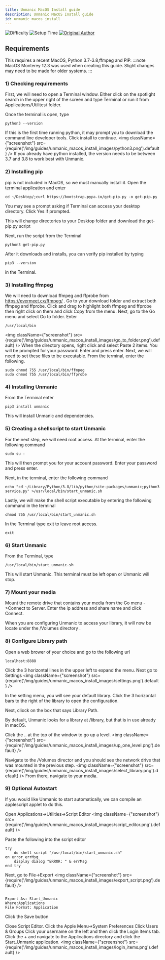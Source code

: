 ```yaml
---
title: Unmanic MacOS Install guide
description: Unmanic MacOS Install guide
id: unmanic_macos_install
---
```


![Difficulty](https://img.shields.io/badge/Difficulty-moderate-orange?style=flat)
![Setup Time](https://img.shields.io/badge/Setup%20Time-30%20minutes-orange?style=flat)
[![Original Author](https://img.shields.io/badge/Original%20Author-austinsr1-lightgrey?style=flat?style=plastic&logo=github)](https://github.com/austinsr1)

## Requirements

This requires a recent MacOS, Python 3.7-3.8,ffmpeg and PIP.
:::note
MacOS Monterey 12.3 was used when creating this guide. Slight changes may need to be made for older systems.
:::

### 1) Checking requirements

First, we will need to open a Terminal window. Either click on the spotlight search in the upper right of the screen and type Terminal or run it from Applications/Utilites/ folder.

Once the terminal is open, type
```
python3 --version
```
If this is the first time running python, it may prompt you to download the command line developer tools. Click install to continue.
<img className={"screenshot"} src={require('/img/guides/unmanic_macos_install_images/python3.png').default} />
If you already have python installed, the version needs to be between 3.7 and 3.8 to work best with Unmanic.


### 2) Installing pip

pip is not included in MacOS, so we must manually install it.
Open the terminal application and enter
```
cd ~/Desktop/;curl https://bootstrap.pypa.io/get-pip.py -o get-pip.py
```
You may see a prompt asking if Terminal can access your desktop directory. Click Yes if prompted.

This will change directories to your Desktop folder and download the get-pip.py script

Next, run the script from the Terminal
```
python3 get-pip.py
```

After it downloads and installs, you can verify pip installed by typing 
```
pip3 --version
```
in the Terminal.


### 3) Installing ffmpeg

We will need to download ffmpeg and ffprobe from https://evermeet.cx/ffmpeg/ .
Go to your download folder and extract both ffmpeg and ffprobe.
Click and drag to highlight both ffmpeg and ffprobe then right click on them and click Copy from the menu.
Next, go to the Go menu and select Go to folder.
Enter
```
/usr/local/bin
```
<img className={"screenshot"} src={require('/img/guides/unmanic_macos_install_images/go_to_folder.png').default} />
When the directory opens, right click and select Paste 2 items.
You will be prompted for your password. Enter and press enter.
Next, we will need to set these files to be executable.
From the terminal, enter the following.
```
sudo chmod 755 /usr/local/bin/ffmpeg
sudo chmod 755 /usr/local/bin/ffprobe
```


### 4) Installing Unmanic

From the Terminal enter
```
pip3 install unmanic
```
This will install Unmanic and dependencies. 


### 5) Creating a shellscript to start Unmanic

For the next step, we will need root access.
At the terminal, enter the following command
```
sudo su -
```
This will then prompt you for your account password. Enter your password and press enter.

Next, in the terminal, enter the following command
```
echo "cd ~/Library/Python/3.8/lib/python/site-packages/unmanic;python3 service.py" >/usr/local/bin/start_unmanic.sh
```
Lastly, we will make the shell script executable by entering the following command in the terminal
```
chmod 755 /usr/local/bin/start_unmanic.sh
```
In the Terminal type exit to leave root access.
```
exit
```


### 6) Start Unmanic

From the Terminal, type
```
/usr/local/bin/start_unmanic.sh
```
This will start Unmanic. This terminal must be left open or Unmanic will stop.


### 7) Mount your media

Mount the remote drive that contains your media from the Go menu ->Connect to Server.
Enter the ip address and share name and click Connect.

When you are configuring Unmanic to access your library, it will now be locate under the /Volumes directory .


### 8) Configure Library path

Open a web brower of your choice and go to the following url
```
localhost:8888
```
Click the 3 horizontal lines in the upper left to expand the menu. Next go to Settings
<img className={"screenshot"} src={require('/img/guides/unmanic_macos_install_images/settings.png').default} />

In the setting menu, you will see your default library. Click the 3 horizontal bars to the right of the library to open the configuration.

Next, cliock on the box that says Library Path.

By default, Unmanic looks for a library at /library, but that is in use already in macOS.

Click the .. at the top of the window to go up a level.
<img className={"screenshot"} src={require('/img/guides/unmanic_macos_install_images/up_one_level.png').default} />

Navigate to the /Volumes director and you should see the network drive that was mounted in the previous step.
<img className={"screenshot"} src={require('/img/guides/unmanic_macos_install_images/select_library.png').default} />
From there, navigate to your media.


### 9) Optional Autostart

If you would like Unmanic to start automatically, we can compile an applescript applet to do this.

Open Applications->Utilities->Script Editor
<img className={"screenshot"} src={require('/img/guides/unmanic_macos_install_images/script_editor.png').default} />

Paste the following into the script editor

```
try
	do shell script "/usr/local/bin/start_unmanic.sh"
on error errMsg
	display dialog "ERROR: " & errMsg
end try

```
Next, go to File->Export
<img className={"screenshot"} src={require('/img/guides/unmanic_macos_install_images/export_script.png').default} />
```

Export As: Start_Unmanic
Where:Applications
File Format: Application
```
Click the Save button

Close Script Editor.
Click the Apple Menu->System Preferences
Click Users & Groups
Click your username on the left and then click the Login Items tab.
Click the + and navigate to the Applications directory and click the Start_Unmanic application.
<img className={"screenshot"} src={require('/img/guides/unmanic_macos_install_images/login_items.png').default} />












